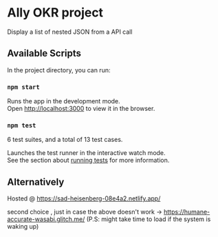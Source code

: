 # Ally OKR project

Display a list of nested JSON from a API call

## Available Scripts

In the project directory, you can run:

### `npm start`

Runs the app in the development mode.\
Open [http://localhost:3000](http://localhost:3000) to view it in the browser.

### `npm test`

6 test suites, and a total of 13 test cases.

Launches the test runner in the interactive watch mode.\
See the section about [running tests](https://facebook.github.io/create-react-app/docs/running-tests) for more information.

## Alternatively

Hosted @ https://sad-heisenberg-08e4a2.netlify.app/

second choice , just in case the above doesn't work -> https://humane-accurate-wasabi.glitch.me/ (P.S: might take time to load if the system is waking up)